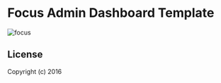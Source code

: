 # Focus Admin Dashboard Template

![focus](https://demo.themefisher.com/thumbnails/focus.png)


<!-- licence -->
## License

Copyright (c) 2016 